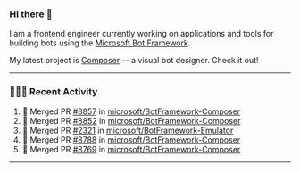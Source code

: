 ### Hi there 👋

I am a frontend engineer currently working on applications and tools for building bots using the [Microsoft Bot Framework](https://dev.botframework.com/).

My latest project is [Composer](https://github.com/microsoft/BotFramework-Composer) -- a visual bot designer. Check it out!

---

### 👨🏻‍💻 Recent Activity

<!--START_SECTION:activity-->
1. 🎉 Merged PR [#8857](https://github.com/microsoft/BotFramework-Composer/pull/8857) in [microsoft/BotFramework-Composer](https://github.com/microsoft/BotFramework-Composer)
2. 🎉 Merged PR [#8852](https://github.com/microsoft/BotFramework-Composer/pull/8852) in [microsoft/BotFramework-Composer](https://github.com/microsoft/BotFramework-Composer)
3. 🎉 Merged PR [#2321](https://github.com/microsoft/BotFramework-Emulator/pull/2321) in [microsoft/BotFramework-Emulator](https://github.com/microsoft/BotFramework-Emulator)
4. 🎉 Merged PR [#8788](https://github.com/microsoft/BotFramework-Composer/pull/8788) in [microsoft/BotFramework-Composer](https://github.com/microsoft/BotFramework-Composer)
5. 🎉 Merged PR [#8769](https://github.com/microsoft/BotFramework-Composer/pull/8769) in [microsoft/BotFramework-Composer](https://github.com/microsoft/BotFramework-Composer)
<!--END_SECTION:activity-->

---

<!--
**a-b-r-o-w-n/a-b-r-o-w-n** is a ✨ _special_ ✨ repository because its `README.md` (this file) appears on your GitHub profile.

Here are some ideas to get you started:

- 🔭 I’m currently working on ...
- 🌱 I’m currently learning ...
- 👯 I’m looking to collaborate on ...
- 🤔 I’m looking for help with ...
- 💬 Ask me about ...
- 📫 How to reach me: ...
- 😄 Pronouns: ...
- ⚡ Fun fact: ...
-->
